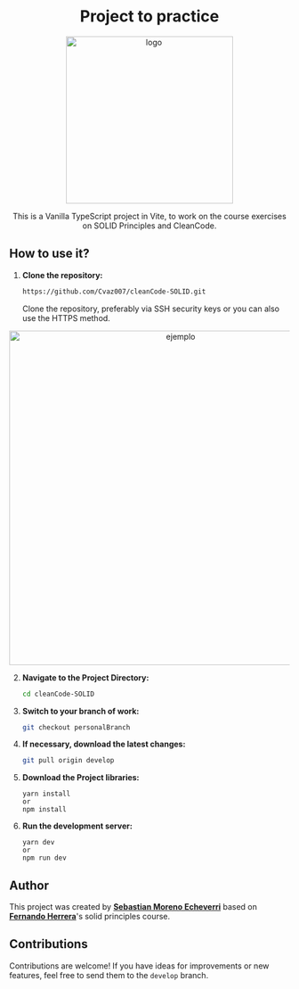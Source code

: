 <h1 align="center">Project to practice </h1>

<p align="center"><img src="https://th.bing.com/th/id/OIP.jJ2EvbwV72paO3eCFzQzWAHaFP?rs=1&pid=ImgDetMain" width="300" alt="logo"></p>

<p align="center">This is a Vanilla TypeScript project in Vite, to work on the course exercises on SOLID Principles and CleanCode.</p>

## How to use it?

1. **Clone the repository:**
   ```bash
   https://github.com/Cvaz007/cleanCode-SOLID.git
   ```
   Clone the repository, preferably via SSH security keys or you can also use the HTTPS method.

<p align="center"><img src="https://happygitwithr.com/img/github-https-or-ssh-url-annotated.png" width="600" alt="ejemplo"></p>

2. **Navigate to the Project Directory:**

   ```bash
   cd cleanCode-SOLID
   ```

3. **Switch to your branch of work:**

   ```bash
   git checkout personalBranch
   ```

4. **If necessary, download the latest changes:**

   ```bash
   git pull origin develop
   ```

5. **Download the Project libraries:**

   ```
   yarn install
   or
   npm install
   ```

6. **Run the development server:**
   ```
   yarn dev
   or
   npm run dev
   ```

## Author

This project was created by **[Sebastian Moreno Echeverri](https://github.com/Cvaz007)** based on **[Fernando Herrera](https://cursos.devtalles.com/courses/solid-clean-code)**'s solid principles course.

## Contributions

Contributions are welcome! If you have ideas for improvements or new features, feel free to send them to the `develop` branch.
